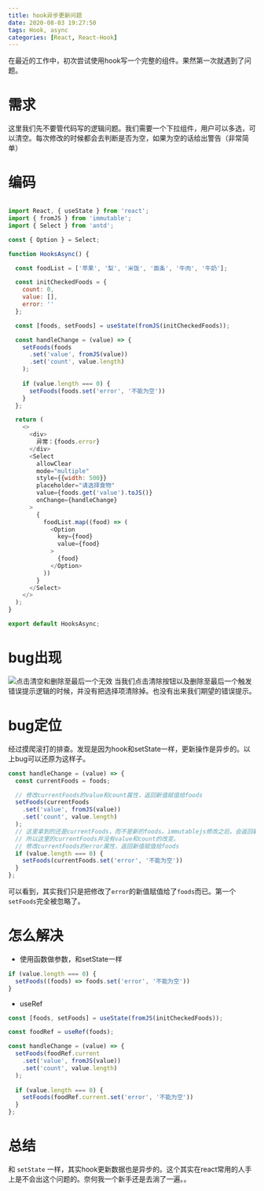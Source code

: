 ```yaml
---
title: hook异步更新问题
date: 2020-08-03 19:27:50
tags: Hook, async
categories: [React, React-Hook]
---
```



在最近的工作中，初次尝试使用hook写一个完整的组件。果然第一次就遇到了问题。

# 需求

这里我们先不要管代码写的逻辑问题。我们需要一个下拉组件，用户可以多选，可以清空。每次修改的时候都会去判断是否为空，如果为空的话给出警告（非常简单）

# 编码

```js

import React, { useState } from 'react';
import { fromJS } from 'immutable';
import { Select } from 'antd';

const { Option } = Select;

function HooksAsync() {

  const foodList = ['苹果', '梨', '米饭', '面条', '牛肉', '牛奶'];

  const initCheckedFoods = {
    count: 0,
    value: [],
    error: ''
  };

  const [foods, setFoods] = useState(fromJS(initCheckedFoods));

  const handleChange = (value) => {
    setFoods(foods
      .set('value', fromJS(value))
      .set('count', value.length)
    );
    
    if (value.length === 0) {
      setFoods(foods.set('error', '不能为空'))
    }
  };

  return (
    <>
      <div>
        异常：{foods.error}
      </div>
      <Select
        allowClear
        mode="multiple"
        style={{width: 500}}
        placeholder="请选择食物"
        value={foods.get('value').toJS()}
        onChange={handleChange}
      >
        {
          foodList.map((food) => (
            <Option
              key={food}
              value={food}
            >
              {food}
            </Option>
          ))
        }
      </Select>
    </>
  );
}

export default HooksAsync;

```

# bug出现

![点击清空和删除至最后一个无效](/assets/hook异步更新问题/foods.gif)
当我们点击清除按钮以及删除至最后一个触发错误提示逻辑的时候，并没有把选择项清除掉。也没有出来我们期望的错误提示。

# bug定位

经过摸爬滚打的排查。发现是因为hook和setState一样，更新操作是异步的。以上bug可以还原为这样子。

```js
const handleChange = (value) => {
  const currentFoods = foods;

  // 修改currentFoods的value和count属性，返回新值赋值给foods 
  setFoods(currentFoods
    .set('value', fromJS(value))
    .set('count', value.length)
  );
  // 这里拿到的还是currentFoods，而不是新的foods。immutablejs修改之后，会返回新的对象，原来的还是原来的。
  // 所以这里的currentFoods并没有value和count的改变。
  // 修改currentFoods的error属性，返回新值赋值给foods 
  if (value.length === 0) {
    setFoods(currentFoods.set('error', '不能为空'))
  }
};
```

可以看到，其实我们只是把修改了`error`的新值赋值给了`foods`而已。第一个`setFoods`完全被忽略了。

# 怎么解决

+ 使用函数做参数，和setState一样

```js
if (value.length === 0) {
  setFoods((foods) => foods.set('error', '不能为空'))
}
```

+ useRef

```js
const [foods, setFoods] = useState(fromJS(initCheckedFoods));

const foodRef = useRef(foods);

const handleChange = (value) => {
  setFoods(foodRef.current
    .set('value', fromJS(value))
    .set('count', value.length)
  );
  
  if (value.length === 0) {
    setFoods(foodRef.current.set('error', '不能为空'))
  }
};
```

# 总结

和 `setState` 一样，其实hook更新数据也是异步的。这个其实在react常用的人手上是不会出这个问题的。奈何我一个新手还是去淌了一遍。。